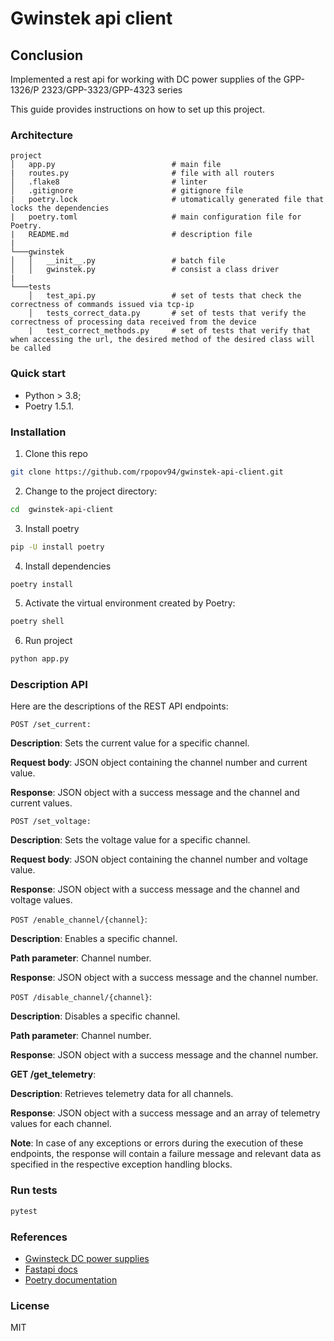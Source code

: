 # Gwinstek api client

## Conclusion

Implemented a rest api for working with DC power supplies of the GPP-1326/P 2323/GPP-3323/GPP-4323 series

This guide provides instructions on how to set up this project.

### Architecture

```
project
│   app.py                          # main file 
|   routes.py                       # file with all routers
│   .flake8                         # linter
│   .gitignore                      # gitignore file    
|   poetry.lock                     # utomatically generated file that locks the dependencies 
|   poetry.toml                     # main configuration file for Poetry.
|   README.md                       # description file
|
└───gwinstek
│   │   __init__.py                 # batch file
│   │   gwinstek.py                 # consist a class driver
|
└───tests
    │   test_api.py                 # set of tests that check the correctness of commands issued via tcp-ip
    │   tests_correct_data.py       # set of tests that verify the correctness of processing data received from the device
    |   test_correct_methods.py     # set of tests that verify that when accessing the url, the desired method of the desired class will be called
```

### Quick start

* Python > 3.8;
* Poetry 1.5.1.

### Installation

1. Clone this repo 

```bash
git clone https://github.com/rpopov94/gwinstek-api-client.git
```

2. Change to the project directory:
```bash
cd  gwinstek-api-client
```

3. Install poetry
```bash
pip -U install poetry
```

4. Install dependencies
```bash
poetry install
```

5. Activate the virtual environment created by Poetry:
```bash
poetry shell
```

6. Run project

```bash
python app.py
```

### Description API

Here are the descriptions of the REST API endpoints:

`POST /set_current:`

**Description**: Sets the current value for a specific channel.

**Request body**: JSON object containing the channel number and current value.

**Response**: JSON object with a success message and the channel and current values.

`POST /set_voltage:`

**Description**: Sets the voltage value for a specific channel.

**Request body**: JSON object containing the channel number and voltage value.

**Response**: JSON object with a success message and the channel and voltage values.

`POST /enable_channel/{channel}`:

**Description**: Enables a specific channel.

**Path parameter**: Channel number.

**Response**: JSON object with a success message and the channel number.

`POST /disable_channel/{channel}`:

**Description**: Disables a specific channel.

**Path parameter**: Channel number.

**Response**: JSON object with a success message and the channel number.

**GET /get_telemetry**:

**Description**: Retrieves telemetry data for all channels.

**Response**: JSON object with a success message and an array of telemetry values for each channel.

**Note**: In case of any exceptions or errors during the execution of these endpoints, the response will contain a failure message and relevant data as specified in the respective exception handling blocks.

### Run tests

```bash
pytest
```

### References

* [Gwinsteck DC power supplies](https://www.gwinstek.com/en-global/products/downloadSeriesDownNew/14242/1737)
* [Fastapi docs](https://fastapi.tiangolo.com/)
* [Poetry documentation](https://python-poetry.org/docs/)

### License 
MIT